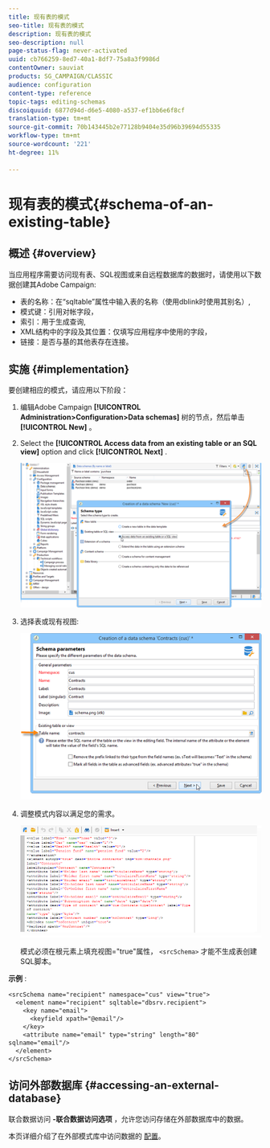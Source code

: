 ```yaml
---
title: 现有表的模式
seo-title: 现有表的模式
description: 现有表的模式
seo-description: null
page-status-flag: never-activated
uuid: cb766259-8ed7-40a1-8df7-75a8a3f9986d
contentOwner: sauviat
products: SG_CAMPAIGN/CLASSIC
audience: configuration
content-type: reference
topic-tags: editing-schemas
discoiquuid: 6877d94d-d6e5-4080-a537-ef1bb6e6f8cf
translation-type: tm+mt
source-git-commit: 70b143445b2e77128b9404e35d96b39694d55335
workflow-type: tm+mt
source-wordcount: '221'
ht-degree: 11%

---
```



# 现有表的模式{#schema-of-an-existing-table}

## 概述 {#overview}

当应用程序需要访问现有表、SQL视图或来自远程数据库的数据时，请使用以下数据创建其Adobe Campaign:

* 表的名称：在“sqltable”属性中输入表的名称（使用dblink时使用其别名）,
* 模式键：引用对帐字段，
* 索引：用于生成查询,
* XML结构中的字段及其位置：仅填写应用程序中使用的字段，
* 链接：是否与基的其他表存在连接。

## 实施 {#implementation}

要创建相应的模式，请应用以下阶段：

1. 编辑Adobe Campaign **[!UICONTROL Administration>Configuration>Data schemas]** 树的节点，然后单击 **[!UICONTROL New]** 。
1. Select the **[!UICONTROL Access data from an existing table or an SQL view]** option and click **[!UICONTROL Next]** .

   ![](assets/s_ncs_configuration_extand_a_schema.png)

1. 选择表或现有视图:

   ![](assets/s_ncs_configuration_select_table.png)

1. 调整模式内容以满足您的需求。

   ![](assets/s_ncs_configuration_view_create_schema.png)

   模式必须在根元素上填充视图=&quot;true&quot;属性， `<srcSchema>` 才能不生成表创建SQL脚本。

**示例** :

```
<srcSchema name="recipient" namespace="cus" view="true">
  <element name="recipient" sqltable="dbsrv.recipient">
    <key name="email">
      <keyfield xpath="@email"/>
    </key>   
    <attribute name="email" type="string" length="80" sqlname="email"/>
  </element>
</srcSchema>
```

## 访问外部数据库 {#accessing-an-external-database}

联合数据访问 **-联合数据访问选项** ，允许您访问存储在外部数据库中的数据。

本页详细介绍了在外部模式库中访问数据的 [配置](../../platform/using/creating-data-schema.md)。
